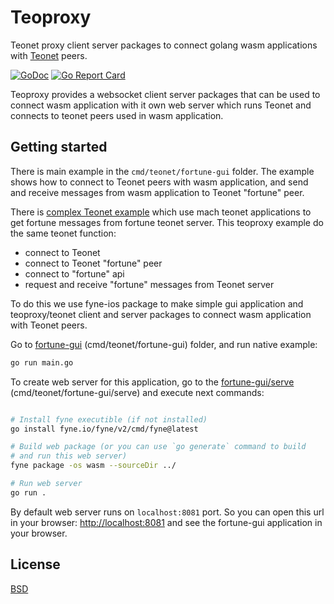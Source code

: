 # Teoproxy

Teonet proxy client server packages to connect golang wasm applications with [Teonet](https://github.com/teonet-go) peers.

[![GoDoc](https://godoc.org/github.com/teonet-go/teoproxy?status.svg)](https://godoc.org/github.com/teonet-go/teoproxy/)
[![Go Report Card](https://goreportcard.com/badge/github.com/teonet-go/teoproxy)](https://goreportcard.com/report/github.com/teonet-go/teoproxy)

Teoproxy provides a websocket client server packages that can be used to connect wasm application with it own web server which runs Teonet and connects to teonet peers used in wasm application.

## Getting started

There is main example in the `cmd/teonet/fortune-gui` folder. The example shows how to connect to Teonet peers with wasm application, and send and receive messages from wasm application to Teonet "fortune" peer.

There is [complex Teonet example](https://github.com/teonet-go/.github/blob/main/profile/complex.md) which use mach teonet applications to get fortune messages from fortune teonet server. This teoproxy example do the same teonet function:

- connect to Teonet
- connect to Teonet "fortune" peer
- connect to "fortune" api
- request and receive "fortune" messages from Teonet server

To do this we use fyne-ios package to make simple gui application and teoproxy/teonet client and server packages to connect wasm application with Teonet peers.

Go to [fortune-gui](cmd/teonet/fortune-gui) (cmd/teonet/fortune-gui) folder, and run native example:

```bash
go run main.go
```

To create web server for this application, go to the [fortune-gui/serve](cmd/teonet/fortune-gui/serve) (cmd/teonet/fortune-gui/serve) and execute next commands:

```bash

# Install fyne executible (if not installed)
go install fyne.io/fyne/v2/cmd/fyne@latest

# Build web package (or you can use `go generate` command to build
# and run this web server)
fyne package -os wasm --sourceDir ../

# Run web server
go run .

```

By default web server runs on `localhost:8081` port. So you can open this url in your browser: [http://localhost:8081](http://localhost:8081) and see the fortune-gui application in your browser.

## License

[BSD](LICENSE)
